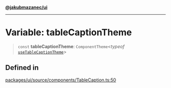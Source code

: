 [**@jakubmazanec/ui**](../README.md)

---

# Variable: tableCaptionTheme

> `const` **tableCaptionTheme**: `ComponentTheme`\<_typeof_
> [`useTableCaptionTheme`](../functions/useTableCaptionTheme.md)\>

## Defined in

[packages/ui/source/components/TableCaption.ts:50](https://github.com/jakubmazanec/tools/blob/077fa4993ebe623b1c463499cc41912353ae6eb1/packages/ui/source/components/TableCaption.ts#L50)
